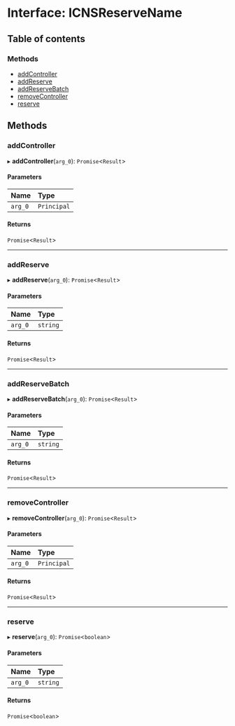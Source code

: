 # Interface: ICNSReserveName

## Table of contents

### Methods

- [addController](ICNSReserveName.md#addcontroller)
- [addReserve](ICNSReserveName.md#addreserve)
- [addReserveBatch](ICNSReserveName.md#addreservebatch)
- [removeController](ICNSReserveName.md#removecontroller)
- [reserve](ICNSReserveName.md#reserve)

## Methods

### addController

▸ **addController**(`arg_0`): `Promise`<`Result`\>

#### Parameters

| Name | Type |
| :------ | :------ |
| `arg_0` | `Principal` |

#### Returns

`Promise`<`Result`\>

___

### addReserve

▸ **addReserve**(`arg_0`): `Promise`<`Result`\>

#### Parameters

| Name | Type |
| :------ | :------ |
| `arg_0` | `string` |

#### Returns

`Promise`<`Result`\>

___

### addReserveBatch

▸ **addReserveBatch**(`arg_0`): `Promise`<`Result`\>

#### Parameters

| Name | Type |
| :------ | :------ |
| `arg_0` | `string` |

#### Returns

`Promise`<`Result`\>

___

### removeController

▸ **removeController**(`arg_0`): `Promise`<`Result`\>

#### Parameters

| Name | Type |
| :------ | :------ |
| `arg_0` | `Principal` |

#### Returns

`Promise`<`Result`\>

___

### reserve

▸ **reserve**(`arg_0`): `Promise`<`boolean`\>

#### Parameters

| Name | Type |
| :------ | :------ |
| `arg_0` | `string` |

#### Returns

`Promise`<`boolean`\>
